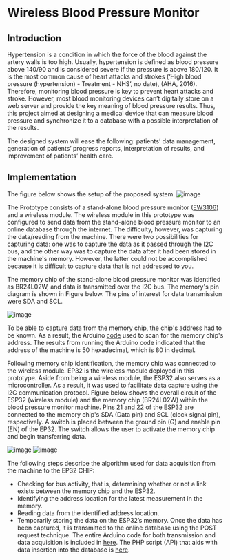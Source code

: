 # Wireless Blood Pressure Monitor 
## Introduction 
Hypertension is a condition in which the force of the blood against the artery walls is too high. Usually, hypertension is defined as blood pressure above 140/90 and is considered severe if the pressure is above 180/120. It is the most common cause of heart attacks and strokes (‘High blood pressure (hypertension) - Treatment - NHS’, no date), (AHA, 2016). Therefore, monitoring blood pressure is key to prevent heart attacks and stroke. However, most blood monitoring devices can’t digitally store on a web server and provide the key meaning of blood pressure results. Thus, this project aimed at designing a medical device that can measure blood pressure and synchronize it to a database with a possible interpretation of the results. 

The designed system will ease the following: patients’ data management, generation of patients’ progress reports, interpretation of results, and improvement of patients’ health care.

## Implementation 
The figure below shows the setup of the proposed system. 
![image](https://user-images.githubusercontent.com/64351671/173663263-523745d6-992e-49ee-b7cb-0b88f81be3fd.png)

The Prototype consists of a stand-alone blood pressure monitor ([EW3106](https://www.amazon.co.uk/Panasonic-Diagnostec-EW3106-Pressure-Monitor/dp/B0009OGHRW)) and a wireless module. The wireless module in this prototype was configured to send data from the stand-alone blood pressure monitor to an online database through the internet. The difficulty, however, was capturing the data/reading from the machine. There were two possibilities for capturing data: one was to capture the data as it passed through the I2C bus, and the other way was to capture the data after it had been stored in the machine's memory. However, the latter could not be accomplished because it is difficult to capture data that is not addressed to you.

The memory chip of the stand-alone blood pressure monitor was identified as BR24L02W, and data is transmitted over the I2C bus. The memory's pin diagram is shown in Figure below. The pins of interest for data transmission were SDA and SCL. 

![image](https://user-images.githubusercontent.com/64351671/173666917-a035db80-5666-4957-8a95-a1de0253ad42.png)

To be able to capture data from the memory chip, the chip's address had to be known. As a result, the Arduino [code](https://github.com/Dumisani103/Wireless-Blood-Pressure-Monitor-/blob/25ee90a8af7a48a891122cc88df739e65055ab3a/chip_Identification.ino) used to scan for the memory chip's address. The results from running the Arduino code indicated that the address of the machine is 50 hexadecimal, which is 80 in decimal.

Following memory chip identification, the memory chip was connected to the wireless module. EP32 is the wireless module deployed in this prototype. Aside from being a wireless module, the ESP32 also serves as a microcontroller. As a result, it was used to facilitate data capture using the I2C communication protocol. Figure below shows the overall circuit of the ESP32 (wireless module) and the memory chip (BR24L02W) within the blood pressure monitor machine. Pins 21 and 22 of the ESP32 are connected to the memory chip's SDA (Data pin) and SCL (clock signal pin), respectively. A switch is placed between the ground pin (G) and enable pin (EN) of the EP32. The switch allows the user to activate the memory chip and begin transferring data. 

![image](https://user-images.githubusercontent.com/64351671/173669892-45f0b914-d984-4d90-982e-ae04297d27fc.png)
![image](https://user-images.githubusercontent.com/64351671/173671727-fe824fc2-b9d5-430c-b642-6d0c9abd6ff0.png)

The following steps describe the algorithm used for data acquisition from the machine to the EP32 CHIP: 
- Checking for bus activity, that is, determining whether or not a link exists between the memory chip and the ESP32.
- Identifying the address location for the latest measurement in the memory.
- Reading data from the identified address location. 
- Temporarily storing the data on the ESP32’s memory. 
Once the data has been captured, it is transmitted to the online database using the POST request technique. The entire Arduino code for both transmission and data acquisition is included in [here](https://github.com/Dumisani103/Wireless-Blood-Pressure-Monitor-/blob/cb57a96849ee6e0e9ed8bd7a63cfe9af48591ac6/final_code__21-04-21_.ino). The PHP script (API) that aids with data insertion into the database is [here](https://github.com/Dumisani103/Wireless-Blood-Pressure-Monitor-/blob/67e6d7788b7c00664e950467df63444f7e5ae3ee/API_send_to_database.php). 




